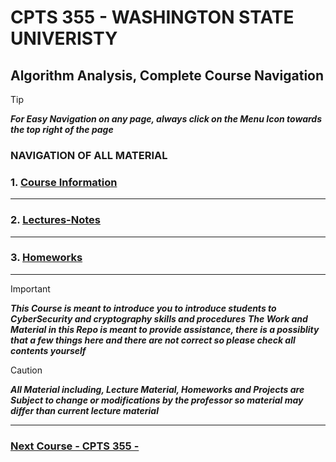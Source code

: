 # CPTS 355 - WASHINGTON STATE UNIVERISTY
## Algorithm Analysis, Complete Course Navigation

> [!TIP]
> ***For Easy Navigation on any page, always click on the Menu Icon towards the top right of the page***

### NAVIGATION OF ALL MATERIAL 

### 1. [Course Information](https://github.com/MarkShinozaki/CPTS350-Design-AnalysisOfAlgorithms/tree/Course-Information)

---

### 2. [Lectures-Notes](https://github.com/MarkShinozaki/CPTS350-Design-AnalysisOfAlgorithms/tree/Lecture-Notes)




--- 
### 3. [Homeworks](https://github.com/MarkShinozaki/CPTS350-Design-AnalysisOfAlgorithms/tree/Homeworks)


--- 

> [!IMPORTANT]
> ***This Course is meant to introduce you to introduce students to CyberSecurity and cryptography skills and procedures***
> ***The Work and Material in this Repo is meant to provide assistance, there is a possiblity that a few things here and there are not correct so please check all contents yourself***

> [!CAUTION]
> ***All Material including, Lecture Material, Homeworks and Projects are Subject to change or modifications by the professor so material may differ than current lecture material***

---

### [Next Course - CPTS 355 -  ](https://github.com/MarkShinozaki/CPTS350-Design-AnalysisOfAlgorithms)
